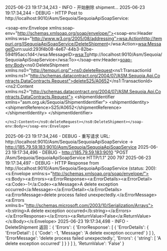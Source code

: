 2025-06-23 19:17:34,243 - INFO - 开始删除 shipment...
2025-06-23 19:17:34,244 - DEBUG - HTTP Post to http://localhost:9010/Asm/Sequoia/SequoiaApiSoapService:
<?xml version='1.0' encoding='utf-8'?>
<soap-env:Envelope xmlns:soap-env="http://schemas.xmlsoap.org/soap/envelope/"><soap-env:Header xmlns:wsa="http://www.w3.org/2005/08/addressing"><wsa:Action>http://tempuri.org/ISequoiaApiSoapService/DeleteShipment</wsa:Action><wsa:MessageID>urn:uuid:293f4b08-4e67-44b3-82be-594f95acc1d4</wsa:MessageID><wsa:To>http://localhost:9010/Asm/Sequoia/SequoiaApiSoapService</wsa:To></soap-env:Header><soap-env:Body><ns0:DeleteShipment xmlns:ns0="http://tempuri.org/"><ns0:deleteRequest><ns1:TransactionId xmlns:ns1="http://schemas.datacontract.org/2004/07/ASM.Sequoia.Api.Contracts.DataContracts.Request">deleteS25/A0652</ns1:TransactionId><ns2:Content xmlns:ns2="http://schemas.datacontract.org/2004/07/ASM.Sequoia.Api.Contracts.DataContracts.Request">
    &lt;shipmentIdentifier xmlns="asm.org.uk/Sequoia/ShipmentIdentifier"&gt;
        &lt;shipmentIdentity&gt;
            &lt;shipmentReference&gt;S25/A0652&lt;/shipmentReference&gt;
        &lt;/shipmentIdentity&gt;
    &lt;/shipmentIdentifier&gt;

    </ns2:Content></ns0:deleteRequest></ns0:DeleteShipment></soap-env:Body></soap-env:Envelope>
2025-06-23 19:17:34,246 - DEBUG - 重写请求 URL: http://localhost:9010/Asm/Sequoia/SequoiaApiSoapService -> http://185.79.59.183:9010/Asm/Sequoia/SequoiaApiSoapService
2025-06-23 19:17:34,496 - DEBUG - http://185.79.59.183:9010 "POST /Asm/Sequoia/SequoiaApiSoapService HTTP/1.1" 200 797
2025-06-23 19:17:34,497 - DEBUG - HTTP Response from http://localhost:9010/Asm/Sequoia/SequoiaApiSoapService (status: 200):
<s:Envelope xmlns:s="http://schemas.xmlsoap.org/soap/envelope/"><s:Body><DeleteShipmentResponse xmlns="http://tempuri.org/"><DeleteShipmentResult xmlns:a="http://schemas.datacontract.org/2004/07/ASM.Sequoia.Api.Contracts.DataContracts.Response" xmlns:i="http://www.w3.org/2001/XMLSchema-instance"><a:Errors><a:ErrorResponse><a:ErrorDetails><a:ErrorDetail><a:Code>-1</a:Code><a:Message>A delete exception occurred</a:Message></a:ErrorDetail></a:ErrorDetails><a:ErrorMessage>delete process failed unexpectedly.</a:ErrorMessage><a:Errors xmlns:b="http://schemas.microsoft.com/2003/10/Serialization/Arrays"><b:string>A delete exception occurred</b:string></a:Errors></a:ErrorResponse></a:Errors><a:ReturnValue>False</a:ReturnValue></DeleteShipmentResult></DeleteShipmentResponse></s:Body></s:Envelope>
2025-06-23 19:17:34,498 - INFO - DeleteShipment 返回：{
    'Errors': {
        'ErrorResponse': [
            {
                'ErrorDetails': {
                    'ErrorDetail': [
                        {
                            'Code': -1,
                            'Message': 'A delete exception occurred'
                        }
                    ]
                },
                'ErrorMessage': 'delete process failed unexpectedly.',
                'Errors': {
                    'string': [
                        'A delete exception occurred'
                    ]
                }
            }
        ]
    },
    'ReturnValue': 'False'
}